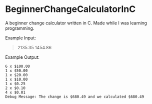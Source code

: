 # BeginnerChangeCalculatorInC
A beginner change calculator written in C. Made while I was learning programming.

Example Input:
>2135.35 1454.86

Example Output:
```
6 x $100.00
1 x $50.00
1 x $20.00
1 x $10.00
1 x $0.25
2 x $0.10
4 x $0.01
Debug Message: The change is $680.49 and we calculated $680.49
```
